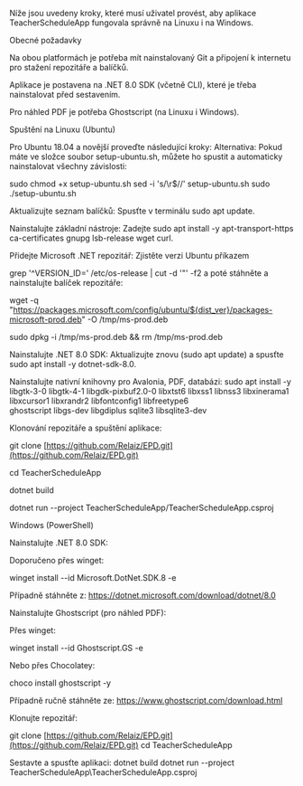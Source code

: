 Níže jsou uvedeny kroky, které musí uživatel provést, aby aplikace TeacherScheduleApp fungovala správně na Linuxu i na Windows.

Obecné požadavky

Na obou platformách je potřeba mít nainstalovaný Git a připojení k internetu pro stažení repozitáře a balíčků.

Aplikace je postavena na .NET 8.0 SDK (včetně CLI), které je třeba nainstalovat před sestavením.

Pro náhled PDF je potřeba Ghostscript (na Linuxu i Windows).

Spuštění na Linuxu (Ubuntu)

Pro Ubuntu 18.04 a novější proveďte následující kroky:
Alternativa: Pokud máte ve složce soubor setup-ubuntu.sh, můžete ho spustit a automaticky nainstalovat všechny závislosti:

sudo chmod +x setup-ubuntu.sh
sed -i 's/\r$//' setup-ubuntu.sh
sudo ./setup-ubuntu.sh

Aktualizujte seznam balíčků:
Spusťte v terminálu sudo apt update.

Nainstalujte základní nástroje:
Zadejte
sudo apt install -y apt-transport-https ca-certificates gnupg lsb-release wget curl.

Přidejte Microsoft .NET repozitář:
Zjistěte verzi Ubuntu příkazem 

grep '^VERSION_ID=' /etc/os-release | cut -d '"' -f2 a poté stáhněte a nainstalujte balíček repozitáře:

wget -q "https://packages.microsoft.com/config/ubuntu/${dist_ver}/packages-microsoft-prod.deb" -O /tmp/ms-prod.deb

sudo dpkg -i /tmp/ms-prod.deb && rm /tmp/ms-prod.deb

Nainstalujte .NET 8.0 SDK:
Aktualizujte znovu (sudo apt update) a spusťte
sudo apt install -y dotnet-sdk-8.0.

Nainstalujte nativní knihovny pro Avalonia, PDF, databázi:
sudo apt install -y \
    libgtk-3-0 libgtk-4-1 libgdk-pixbuf2.0-0 libxtst6 libxss1 libnss3 libxinerama1 \
    libxcursor1 libxrandr2  libfontconfig1 libfreetype6 \
    ghostscript libgs-dev libgdiplus sqlite3 libsqlite3-dev

Klonování repozitáře a spuštění aplikace:

git clone [https://github.com/Relaiz/EPD.git](https://github.com/Relaiz/EPD.git)

cd TeacherScheduleApp

dotnet build

dotnet run --project TeacherScheduleApp/TeacherScheduleApp.csproj


Windows (PowerShell)

Nainstalujte .NET 8.0 SDK:

Doporučeno přes winget:

winget install --id Microsoft.DotNet.SDK.8 -e

Případně stáhněte z: https://dotnet.microsoft.com/download/dotnet/8.0

Nainstalujte Ghostscript (pro náhled PDF):

Přes winget:

winget install --id Ghostscript.GS -e

Nebo přes Chocolatey:

choco install ghostscript -y

Případně ručně stáhněte ze: https://www.ghostscript.com/download.html

Klonujte repozitář:

git clone [https://github.com/Relaiz/EPD.git](https://github.com/Relaiz/EPD.git)
cd TeacherScheduleApp

Sestavte a spusťte aplikaci:
dotnet build
dotnet run --project TeacherScheduleApp\TeacherScheduleApp.csproj
